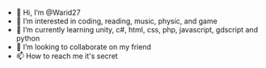 - 👋 Hi, I’m @Warid27
- 👀 I’m interested in coding, reading, music, physic, and game
- 🌱 I’m currently learning unity, c#, html, css, php, javascript, gdscript and python
- 💞️ I’m looking to collaborate on my friend
- 📫 How to reach me it's secret
